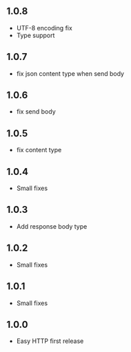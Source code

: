 ## 1.0.8

* UTF-8 encoding fix
* Type support

## 1.0.7

* fix json content type when send body

## 1.0.6

* fix send body

## 1.0.5

* fix content type

## 1.0.4

* Small fixes

## 1.0.3

* Add response body type

## 1.0.2

* Small fixes

## 1.0.1

* Small fixes

## 1.0.0

* Easy HTTP first release
